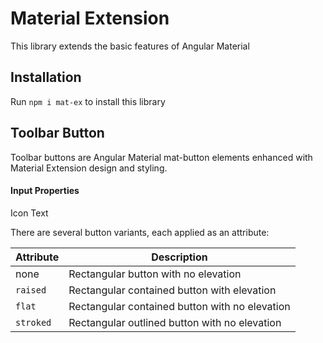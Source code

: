 # Material Extension

This library extends the basic features of Angular Material

## Installation

Run `npm i mat-ex` to install this library

## Toolbar Button <mtx-toolbar-button>

Toolbar buttons are Angular Material mat-button elements enhanced with Material Extension design and styling.

<mtx-toolbar-button></mtx-toolbar-button>

#### Input Properties

Icon
Text

There are several button variants, each applied as an attribute:

| Attribute | Description                                     |
| --------- | ----------------------------------------------- |
| none      | Rectangular button with no elevation            |
| `raised`  | Rectangular contained button with elevation     |
| `flat`    | Rectangular contained button with no elevation  |
| `stroked` | Rectangular outlined button with no elevation   |
